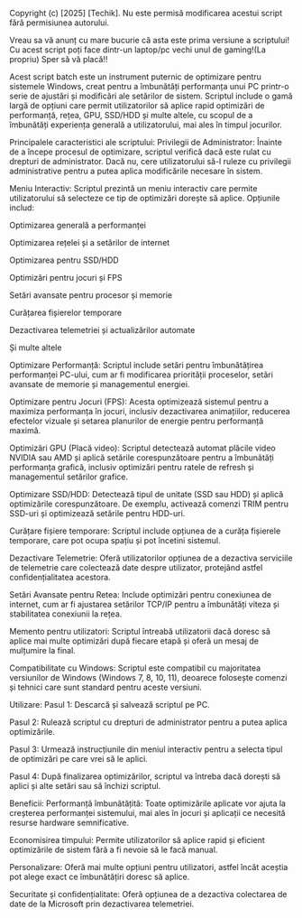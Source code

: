 Copyright (c) [2025] [Techik].
Nu este permisă modificarea acestui script fără permisiunea autorului.

Vreau sa vă anunț cu mare bucurie că asta este prima versiune a scriptului!
Cu acest script poți face dintr-un laptop/pc vechi unul de gaming!(La propriu)
Sper să vă placă!!

Acest script batch este un instrument puternic de optimizare pentru sistemele Windows, creat pentru a îmbunătăți performanța unui PC printr-o serie de ajustări și modificări ale setărilor de sistem. Scriptul include o gamă largă de opțiuni care permit utilizatorilor să aplice rapid optimizări de performanță, rețea, GPU, SSD/HDD și multe altele, cu scopul de a îmbunătăți experiența generală a utilizatorului, mai ales în timpul jocurilor.

Principalele caracteristici ale scriptului:
Privilegii de Administrator: Înainte de a începe procesul de optimizare, scriptul verifică dacă este rulat cu drepturi de administrator. Dacă nu, cere utilizatorului să-l ruleze cu privilegii administrative pentru a putea aplica modificările necesare în sistem.

Meniu Interactiv: Scriptul prezintă un meniu interactiv care permite utilizatorului să selecteze ce tip de optimizări dorește să aplice. Opțiunile includ:

Optimizarea generală a performanței

Optimizarea rețelei și a setărilor de internet

Optimizarea pentru SSD/HDD

Optimizări pentru jocuri și FPS

Setări avansate pentru procesor și memorie

Curățarea fișierelor temporare

Dezactivarea telemetriei și actualizărilor automate

Și multe altele

Optimizare Performanță: Scriptul include setări pentru îmbunătățirea performanței PC-ului, cum ar fi modificarea priorității proceselor, setări avansate de memorie și managementul energiei.

Optimizare pentru Jocuri (FPS): Acesta optimizează sistemul pentru a maximiza performanța în jocuri, inclusiv dezactivarea animațiilor, reducerea efectelor vizuale și setarea planurilor de energie pentru performanță maximă.

Optimizări GPU (Placă video): Scriptul detectează automat plăcile video NVIDIA sau AMD și aplică setările corespunzătoare pentru a îmbunătăți performanța grafică, inclusiv optimizări pentru ratele de refresh și managementul setărilor grafice.

Optimizare SSD/HDD: Detectează tipul de unitate (SSD sau HDD) și aplică optimizările corespunzătoare. De exemplu, activează comenzi TRIM pentru SSD-uri și optimizează setările pentru HDD-uri.

Curățare fișiere temporare: Scriptul include opțiunea de a curăța fișierele temporare, care pot ocupa spațiu și pot încetini sistemul.

Dezactivare Telemetrie: Oferă utilizatorilor opțiunea de a dezactiva serviciile de telemetrie care colectează date despre utilizator, protejând astfel confidențialitatea acestora.

Setări Avansate pentru Retea: Include optimizări pentru conexiunea de internet, cum ar fi ajustarea setărilor TCP/IP pentru a îmbunătăți viteza și stabilitatea conexiunii la rețea.

Memento pentru utilizatori: Scriptul întreabă utilizatorii dacă doresc să aplice mai multe optimizări după fiecare etapă și oferă un mesaj de mulțumire la final.

Compatibilitate cu Windows: Scriptul este compatibil cu majoritatea versiunilor de Windows (Windows 7, 8, 10, 11), deoarece folosește comenzi și tehnici care sunt standard pentru aceste versiuni.

Utilizare:
Pasul 1: Descarcă și salvează scriptul pe PC.

Pasul 2: Rulează scriptul cu drepturi de administrator pentru a putea aplica optimizările.

Pasul 3: Urmează instrucțiunile din meniul interactiv pentru a selecta tipul de optimizări pe care vrei să le aplici.

Pasul 4: După finalizarea optimizărilor, scriptul va întreba dacă dorești să aplici și alte setări sau să închizi scriptul.

Beneficii:
Performanță îmbunătățită: Toate optimizările aplicate vor ajuta la creșterea performanței sistemului, mai ales în jocuri și aplicații ce necesită resurse hardware semnificative.

Economisirea timpului: Permite utilizatorilor să aplice rapid și eficient optimizările de sistem fără a fi nevoie să le facă manual.

Personalizare: Oferă mai multe opțiuni pentru utilizatori, astfel încât aceștia pot alege exact ce îmbunătățiri doresc să aplice.

Securitate și confidențialitate: Oferă opțiunea de a dezactiva colectarea de date de la Microsoft prin dezactivarea telemetriei.
